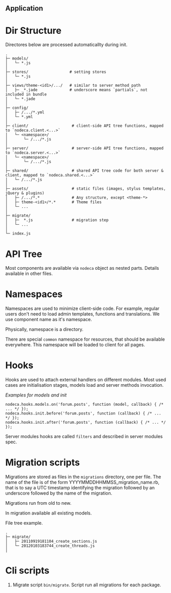Application
-----------


Dir Structure
=============

Directores below are processed automaticallty during init.

```
.
├─ models/
│   └─ *.js
│
├─ stores/                  # setting stores
│   └─ *.js
│
├─ views/theme-<id1>/.../   # similar to server method path
│   ├─ _*.jade              # underscore means `partials`, not included in bundle
│   └─ *.jade
│
├─ config/
│   ├─ /.../*.yml
│   └─ *.yml
│
├─ client/                   # client-side API tree functions, mapped to `nodeca.client.<...>`
│   └─ <namespace>/
│       └─ /.../*.js
│
├─ server/                   # server-side API tree functions, mapped to `nodeca.server.<...>`
│   └─ <namespace>/
│       └─ /.../*.js
│
├─ shared/                   # shared API tree code for both server & client, mapped to `nodeca.shared.<...>`
│   └─ /.../*.js
│
├─ assets/                   # static files (images, stylus templates, jQuery & plugins)
│   ├─ /.../*.*              # Any structure, except <theme-*>
│   ├─ theme-<id1>/*.*       # Theme files
│   └─ ...
│   
├─ migrate/
│   ├─  *.js                 # migration step
│   └─ ...                    
│
└─ index.js
```


API Tree
========

Most components are available via `nodeca` object as nested parts.
Details available in other files.


Namespaces
==========

Namespaces are used to minimize client-side code. For example, regular users don't need
to load admin templates, functions and translations. We use component name as it's namespace.

Physically, namespace is a directory.

There are special `common` namespace for resources, that should be available everywhere.
This namespace will be loaded to client for all pages.


Hooks
=====

Hooks are used to attach external handlers on different modules. Most used cases
are initialisation stages, models load and server methods invocation.

_Examples for models and init_

    nodeca.hooks.models.on('forum.posts', function (model, callback) { /* ... */ });
    nodeca.hooks.init.before('forum.posts', function (callback) { /* ... */ });
    nodeca.hooks.init.after('forum.posts', function (callback) { /* ... */ });

Server modules hooks are called `filters` and described in server modules spec.

Migration scripts
=================

Migrations are stored as files in the `migrations` directory, one per file.
The name of the file is of the form YYYYMMDDHHMMSS\_migration\_name.rb, that is 
to say a UTC timestamp identifying the migration followed by an underscore followed 
by the name of the migration. 

Migrations run from old to new.

In migration available all existing models.

File tree example.

```
.
├─ migrate/
│   ├─ 20110919181104_create_sections.js
│   └─ 20120103183744_create_threads.js
│
```

Cli scripts
===========

1. Migrate script `bin/migrate`. Script run all migrations for each package.
